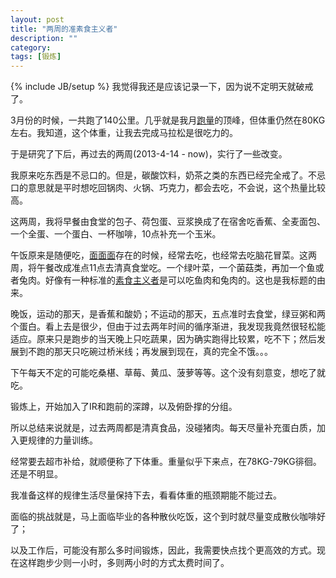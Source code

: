 ```yaml
---
layout: post
title: "两周的准素食主义者"
description: ""
category: 
tags: [锻炼]
---
```

{% include JB/setup %}
我觉得我还是应该记录一下，因为说不定明天就破戒了。

3月份的时候，一共跑了140公里。几乎就是我月[跑量](https://docs.google.com/spreadsheet/ccc?key=0AuqXPNl4P91rdFlBeFJGVnBSUk1MM1B2OC1VT0dHaFE#gid=0)的顶峰，但体重仍然在80KG左右。我知道，这个体重，让我去完成马拉松是很吃力的。

于是研究了下后，再过去的两周(2013-4-14 - now)，实行了一些改变。

我原来吃东西是不忌口的。但是，碳酸饮料，奶茶之类的东西已经完全戒了。不忌口的意思就是平时想吃回锅肉、火锅、巧克力，都会去吃，不会说，这个热量比较高。

这两周，我将早餐由食堂的包子、荷包蛋、豆浆换成了在宿舍吃香蕉、全麦面包、一个全蛋、一个蛋白、一杯咖啡，10点补充一个玉米。

午饭原来是随便吃，[面面面](http://www.dianping.com/shop/2748166)存在的时候，经常去吃，也经常去吃脑花冒菜。这两周，将午餐改成准点11点去清真食堂吃。一个绿叶菜，一个菌菇类，再加一个鱼或者兔肉。好像有一种标准的[素食主义者](https://zh.wikipedia.org/wiki/%E7%B4%A0%E9%A3%9F%E4%B8%BB%E7%BE%A9)是可以吃鱼肉和兔肉的。这也是我标题的由来。

晚饭，运动的那天，是香蕉和酸奶；不运动的那天，五点准时去食堂，绿豆粥和两个蛋白。看上去是很少，但由于过去两年时间的循序渐进，我发现我竟然很轻松能适应。原来只是跑步的当天晚上只吃蔬果，因为确实跑得比较累，吃不下；然后发展到不跑的那天只吃碗过桥米线；再发展到现在，真的完全不饿。。。

下午每天不定的可能吃桑椹、草莓、黄瓜、菠萝等等。这个没有刻意变，想吃了就吃。

锻炼上，开始加入了IR和跑前的深蹲，以及俯卧撑的分组。

所以总结来说就是，过去两周都是清真食品，没碰猪肉。每天尽量补充蛋白质，加入更规律的力量训练。

经常要去超市补给，就顺便称了下体重。重量似乎下来点，在78KG-79KG徘徊。还是不明显。

我准备这样的规律生活尽量保持下去，看看体重的瓶颈期能不能过去。

面临的挑战就是，马上面临毕业的各种散伙吃饭，这个到时就尽量变成散伙咖啡好了；

以及工作后，可能没有那么多时间锻炼，因此，我需要快点找个更高效的方式。现在这样跑步少则一小时，多则两小时的方式太费时间了。



